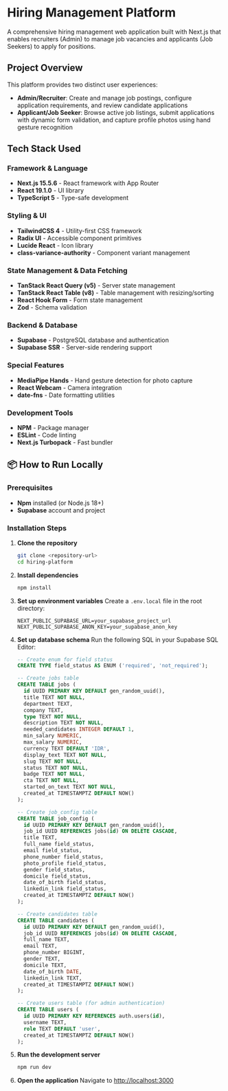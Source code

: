 # Hiring Management Platform

A comprehensive hiring management web application built with Next.js that enables recruiters (Admin) to manage job vacancies and applicants (Job Seekers) to apply for positions.

## Project Overview

This platform provides two distinct user experiences:

- **Admin/Recruiter**: Create and manage job postings, configure application requirements, and review candidate applications
- **Applicant/Job Seeker**: Browse active job listings, submit applications with dynamic form validation, and capture profile photos using hand gesture recognition

## Tech Stack Used

### Framework & Language

- **Next.js 15.5.6** - React framework with App Router
- **React 19.1.0** - UI library
- **TypeScript 5** - Type-safe development

### Styling & UI

- **TailwindCSS 4** - Utility-first CSS framework
- **Radix UI** - Accessible component primitives
- **Lucide React** - Icon library
- **class-variance-authority** - Component variant management

### State Management & Data Fetching

- **TanStack React Query (v5)** - Server state management
- **TanStack React Table (v8)** - Table management with resizing/sorting
- **React Hook Form** - Form state management
- **Zod** - Schema validation

### Backend & Database

- **Supabase** - PostgreSQL database and authentication
- **Supabase SSR** - Server-side rendering support

### Special Features

- **MediaPipe Hands** - Hand gesture detection for photo capture
- **React Webcam** - Camera integration
- **date-fns** - Date formatting utilities

### Development Tools

- **NPM** - Package manager
- **ESLint** - Code linting
- **Next.js Turbopack** - Fast bundler

## 📦 How to Run Locally

### Prerequisites

- **Npm** installed (or Node.js 18+)
- **Supabase** account and project

### Installation Steps

1. **Clone the repository**

   ```bash
   git clone <repository-url>
   cd hiring-platform
   ```

2. **Install dependencies**

   ```bash
   npm install
   ```

3. **Set up environment variables**
   Create a `.env.local` file in the root directory:

   ```env
   NEXT_PUBLIC_SUPABASE_URL=your_supabase_project_url
   NEXT_PUBLIC_SUPABASE_ANON_KEY=your_supabase_anon_key
   ```

4. **Set up database schema**
   Run the following SQL in your Supabase SQL Editor:

   ```sql
   -- Create enum for field status
   CREATE TYPE field_status AS ENUM ('required', 'not_required');

   -- Create jobs table
   CREATE TABLE jobs (
     id UUID PRIMARY KEY DEFAULT gen_random_uuid(),
     title TEXT NOT NULL,
     department TEXT,
     company TEXT,
     type TEXT NOT NULL,
     description TEXT NOT NULL,
     needed_candidates INTEGER DEFAULT 1,
     min_salary NUMERIC,
     max_salary NUMERIC,
     currency TEXT DEFAULT 'IDR',
     display_text TEXT NOT NULL,
     slug TEXT NOT NULL,
     status TEXT NOT NULL,
     badge TEXT NOT NULL,
     cta TEXT NOT NULL,
     started_on_text TEXT NOT NULL,
     created_at TIMESTAMPTZ DEFAULT NOW()
   );

   -- Create job_config table
   CREATE TABLE job_config (
     id UUID PRIMARY KEY DEFAULT gen_random_uuid(),
     job_id UUID REFERENCES jobs(id) ON DELETE CASCADE,
     title TEXT,
     full_name field_status,
     email field_status,
     phone_number field_status,
     photo_profile field_status,
     gender field_status,
     domicile field_status,
     date_of_birth field_status,
     linkedin_link field_status,
     created_at TIMESTAMPTZ DEFAULT NOW()
   );

   -- Create candidates table
   CREATE TABLE candidates (
     id UUID PRIMARY KEY DEFAULT gen_random_uuid(),
     job_id UUID REFERENCES jobs(id) ON DELETE CASCADE,
     full_name TEXT,
     email TEXT,
     phone_number BIGINT,
     gender TEXT,
     domicile TEXT,
     date_of_birth DATE,
     linkedin_link TEXT,
     created_at TIMESTAMPTZ DEFAULT NOW()
   );

   -- Create users table (for admin authentication)
   CREATE TABLE users (
     id UUID PRIMARY KEY REFERENCES auth.users(id),
     username TEXT,
     role TEXT DEFAULT 'user',
     created_at TIMESTAMPTZ DEFAULT NOW()
   );
   ```

5. **Run the development server**

   ```bash
   npm run dev
   ```

6. **Open the application**
   Navigate to [http://localhost:3000](http://localhost:3000)
